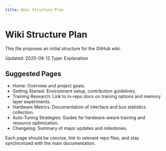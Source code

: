 ```yaml
---
title: Wiki Structure Plan
---
```


# Wiki Structure Plan

This file proposes an initial structure for the GitHub wiki.

Updated: 2025-09-12
Type: Explanation

## Suggested Pages
- Home: Overview and project goals.
- Getting Started: Environment setup, contribution guidelines.
- Training Research: Link to in-repo docs on training options and memory layer experiments.
- Hardware Metrics: Documentation of interface and bus statistics collection.
- Auto-Tuning Strategies: Guides for hardware-aware training and resource optimization.
- Changelog: Summary of major updates and milestones.

Each page should be concise, link to relevant repo files, and stay synchronized with the main documentation.
